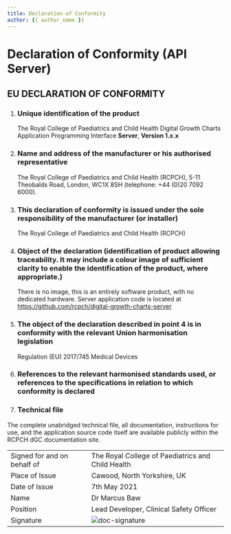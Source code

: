 ```yaml
---
title: Declaration of Conformity
author: {{ author_name }}
---
```


# Declaration of Conformity (API Server)

## EU DECLARATION OF CONFORMITY

1. ### Unique identification of the product

    The Royal College of Paediatrics and Child Health Digital Growth Charts Application Programming Interface **Server**, **Version 1.x.x**

1. ### Name and address of the manufacturer or his authorised representative

    The Royal College of Paediatrics and Child Health (RCPCH), 5-11 Theobalds Road, London, WC1X 8SH (telephone: +44 (0)20 7092 6000).

1. ### This declaration of conformity is issued under the sole responsibility of the manufacturer (or installer)

    The Royal College of Paediatrics and Child Health (RCPCH)

1. ### Object of the declaration (identification of product allowing traceability. It may include a colour image of sufficient clarity to enable the identification of the product, where appropriate.)

    There is no image, this is an entirely software product, with no dedicated hardware.
    Server application code is located at <https://github.com/rcpch/digital-growth-charts-server>

1. ### The object of the declaration described in point 4 is in conformity with the relevant Union harmonisation legislation

    Regulation (EU) 2017/745    Medical Devices

1. ### References to the relevant harmonised standards used, or references to the specifications in relation to which conformity is declared

1. ### Technical file

The complete unabridged technical file, all documentation, instructions for use, and the application source code itself are available publicly within the RCPCH dGC documentation site.

|                             |                                                                     |
| --------------------------- | ------------------------------------------------------------------- |
| Signed for and on behalf of | The Royal College of Paediatrics and Child Health                   |
| Place of Issue              | Cawood, North Yorkshire, UK                                         |
| Date of Issue               | 7th May 2021                                                        |
| Name                        | Dr Marcus Baw                                                       |
| Position                    | Lead Developer, Clinical Safety Officer                             |
| Signature                   | ![doc-signature](../../_assets/_images/marcus-signature-only-used-for-docs.jpg) |


